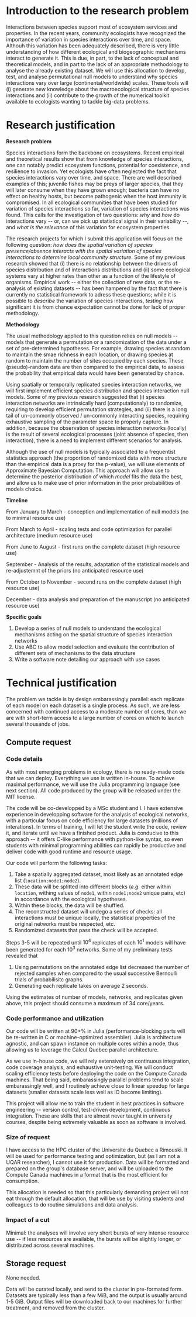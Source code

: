 # Introduction to the research problem

Interactions between species support most of ecosystem services and properties. In the recent years, community ecologists have recognized the importance of variation in species interactions over time, and space. Althouh this variation has been adequately described, there is very little understanding of how different ecological and biogeographic mechanisms interact to generate it. This is due, in part, to the lack of conceptual and theoretical models, and in part to the lack of an appropriate methodology to analyse the already existing dataset. We will use this allocation to develop, test, and analyse permutational null models to understand why species interactions vary over large (continental/worldwide) scales. These tools will (i) generate new knowledge about the macroecological structure of species interactions and (ii) contribute to the growth of the numerical toolkit available to ecologists wanting to tackle big-data problems.

# Research justification

**Research problem**

Species interactions form the backbone on ecosystems. Recent empirical and theoretical results show that from knowledge of species interactions, one can notably predict ecosystem functions, potential for coexistence, and resilience to invasion. Yet ecologists have often neglected the fact that species interactions vary over time, and space. There are well described examples of this; juvenile fishes may be preys of larger species, that they will later consume when they have grown enough; bacteria can have no effect on healthy hosts, but become pathogenic when the host immunity is compromised. In all ecological communities that have been studied for variation of species interactions so far, variation of species interactions was found. This calls for the investigation of two questions: *why* and *how* do interactions vary -- or, can we pick up statistical signal in their variability --, and *what is the relevance* of this variation for ecosystem properties.

The research projects for which I submit this application will focus on the following question: *how does the spatial variation of species presence/absence interacts with the spatial variation of species interactions to determine local community structure*. Some of my previous research showed that (i) there is no relationship between the drivers of species distribution and of interactions distributions and (ii) some ecological systems vary at higher rates than other as a function of the lifestyle of organisms. Empirical work -- either the collection of new data, or the re-analysis of existing datasets -- has been hampered by the fact that there is currently no statistical framework to adress these questions; while it is possible to *describe* the variation of species interactions, *testing* how significant it is from chance expectation cannot be done for lack of proper methodology.

**Methodology**

The usual methodology applied to this question relies on null models -- models that generate a permutation or a randomization of the data under a set of pre-determined hypotheses. For example, drawing species at random to maintain the smae richness in each location, or drawing species at random to maintain the number of sites occupied by each species. These (pseudo)-random data are then compared to the empirical data, to assess the probability that empirical data would have been generated by chance.

Using spatially or temporally replicated species interaction networks, we will first implement efficient species distribution and species interaction null models. Some of my previous research suggested that (i) species interaction networks are intrinsically hard (computationaly) to randomize, requiring to develop efficient permutation strategies, and (ii) there is a long tail of un-commonly observed / un-commonly interacting species, requiring exhaustive sampling of the parameter space to properly capture. In addition, because the observation of species interaction networks (locally) is the result of several ecological processes (joint absence of species, then interaction), there is a need to implement different scenarios for analysis.

Although the use of null models is typically associated to a frequentist statistics approach (the proportion of randomized data with more structure than the empirical data is a proxy for the p-value), we will use elements of Approximate Bayesian Computation. This approach will allow use to determine the posterior distribution of which *model* fits the data the best, and allow us to make use of prior information in the prior probabilities of models choice.

**Timeline**

From January to March - conception and implementation of null models (no to minimal resource use)

From March to April - scaling tests and code optimization for parallel architecture (medium resource use)

From June to August - first runs on the complete dataset (high resource use)

September - Analysis of the results, adaptation of the statistical models and re-adjustemnt of the priors (no anticipated resource use)

From October to November - second runs on the complete dataset (high resource use)

December - data analysis and preparation of the manuscript (no anticipated resource use)

**Specific goals**

1. Develop a series of null models to understand the ecological mechanisms acting on the spatial structure of species interaction networks
2. Use ABC to allow model selection and evaluate the contribution of different sets of mechanisms to the data structure
3. Write a software note detailing our approach with use cases

# Technical justification

The problem we tackle is by design embarassingly parallel: each replicate of each model on each dataset is a single process. As such, we are less concerned with continued access to a moderate number of cores, than we are with short-term access to a large number of cores on which to launch several thousands of jobs.

## Compute request

### Code details

As with most emerging problems in ecology, there is no ready-made code that we can deploy. Everything we use is written in-house. To achieve maximal performance, we will use the Julia programming language (see next section). All code produced by the group will be released under the MIT license.

The code will be co-developped by a MSc student and I. I have extensive experience in developping software for the analysis of ecological networks, with a particular focus on code efficiency for large datasets (millions of interations). In terms of training, I will let the student write the code, review it, and iterate until we have a finished product. Julia is conducive to this approach -- it offers C-like performance with python-like syntax, so even students with minimal programming abilities can rapidly be productive and deliver code with good runtime and resource usage.

Our code will perform the following tasks:

1. Take a spatially aggregated dataset, most likely as an annotated edge list (`location;node1;node2`).
2. These data will be splitted into different blocks (*e.g.* either within `location`, withing values of `node1`, within `node1;node2` unique pairs, etc) in accordance with the ecological hypotheses.
3. Within these blocks, the data will be shuffled.
4. The reconstructed dataset will undego a series of checks: all interactions must be unique locally, the statistical properties of the original networks must be respected, etc.
5. Randomized datasets that pass the check will be accepted.

Steps 3-5 will be repeated until $10^4$ replicates of each $10^1$ models will have been generated for each $10^3$ networks. Some of my preliminary tests revealed that

1. Using permutations on the annotated edge list decreased the number of rejected samples when compared to the usual successive Bernoulli trials of probabilisitc graphs.
2. Generating each replicate takes on average 2 seconds.

Using the estimates of number of models, networks, and replicates given above, this project should consume a maximum of 34 core/years.

### Code performance and utilization

Our code will be written at 90+% in Julia (performance-blocking parts will be re-written in C or machine-optimized assembler). Julia is architecture agnostic, and can spawn instance on multiple cores within a node, thus allowing us to leverage the Calcul Quebec parallel architecture.

As we use in-house code, we will rely extensively on continuous integration, code coverage analysis, and exhaustive unit-testing. We will conduct scaling efficiency tests before deploying the code on the Compute Canada machines. That being said, embarassingly parallel problems tend to scale embarassingly well, and I routinely achieve close to linear speedup for large datasets (smaller datasets scale less well as IO become limiting).

This project will allow me to train the student in best practices in software engineering -- version control, test-driven development, continuous integration. These are skills that are almost never taught in university courses, despite being extremely valuable as soon as software is involved.

### Size of request

I have access to the HPC cluster of the Universite du Quebec a Rimouski. It will be used for performance testing and optimization, but (as I am not a UQAR researcher), I cannot use it for production. Data will be formatted and prepared on the group's database server, and will be uploaded to the Compute Canada machines in a format that is the most efficient for consumption.

This allocation is needed so that this particularly demanding project will not eat through the default allocation, that will be use by visiting students and colleagues to do routine simulations and data analysis.

### Impact of a cut

Minimal: the analyses will involve very short bursts of very intense resource use -- if less resources are available, the bursts will be slightly longer, or distributed across several machines.

## Storage request

None needed.

Data will be curated locally, and send to the cluster in pre-formated form. Datasets are typically less than a few MiB, and the output is usually around 1-5 GiB. Output files will be downloaded back to our machines for further treatment, and removed from the cluster.
